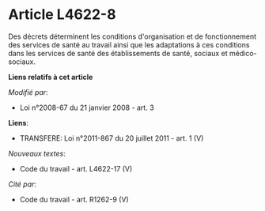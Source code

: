# Article L4622-8

Des décrets déterminent les conditions d'organisation et de fonctionnement des services de santé au travail ainsi que les
adaptations à ces conditions dans les services de santé des établissements de santé, sociaux et médico-sociaux.

**Liens relatifs à cet article**

_Modifié par_:

  - Loi n°2008-67 du 21 janvier 2008 - art. 3

**Liens**:

  - TRANSFERE: Loi n°2011-867 du 20 juillet 2011 - art. 1 (V)

_Nouveaux textes_:

  - Code du travail - art. L4622-17 (V)

_Cité par_:

  - Code du travail - art. R1262-9 (V)
